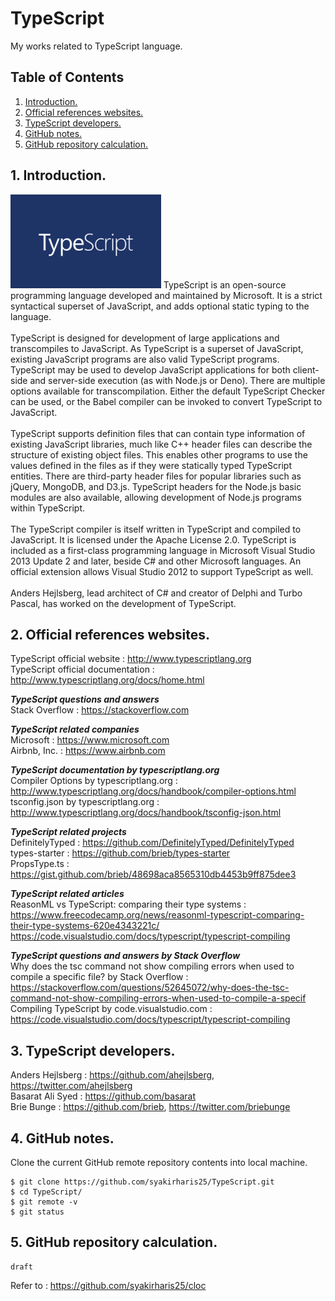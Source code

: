 # TypeScript
My works related to TypeScript language.

## Table of Contents
1. [Introduction.](#introduction)
2. [Official references websites.](#references)
3. [TypeScript developers.](#developers)
4. [GitHub notes.](#github)
5. [GitHub repository calculation.](#calculation)

<a name="introduction"></a>
## 1. Introduction.
<img src="typescript.png" height="150"> 
TypeScript is an open-source programming language developed and maintained by Microsoft. It is a strict syntactical superset of JavaScript, and adds optional static typing to the language.
<br /><br />
TypeScript is designed for development of large applications and transcompiles to JavaScript. As TypeScript is a superset of JavaScript, existing JavaScript programs are also valid TypeScript programs. TypeScript may be used to develop JavaScript applications for both client-side and server-side execution (as with Node.js or Deno). There are multiple options available for transcompilation. Either the default TypeScript Checker can be used, or the Babel compiler can be invoked to convert TypeScript to JavaScript.
<br /><br />
TypeScript supports definition files that can contain type information of existing JavaScript libraries, much like C++ header files can describe the structure of existing object files. This enables other programs to use the values defined in the files as if they were statically typed TypeScript entities. There are third-party header files for popular libraries such as jQuery, MongoDB, and D3.js. TypeScript headers for the Node.js basic modules are also available, allowing development of Node.js programs within TypeScript.
<br /><br />
The TypeScript compiler is itself written in TypeScript and compiled to JavaScript. It is licensed under the Apache License 2.0.
TypeScript is included as a first-class programming language in Microsoft Visual Studio 2013 Update 2 and later, beside C# and other Microsoft languages. An official extension allows Visual Studio 2012 to support TypeScript as well.
<br /><br />
Anders Hejlsberg, lead architect of C# and creator of Delphi and Turbo Pascal, has worked on the development of TypeScript.

<a name="references"></a>
## 2. Official references websites. 
TypeScript official website : http://www.typescriptlang.org <br />
TypeScript official documentation : http://www.typescriptlang.org/docs/home.html <br />

**_TypeScript questions and answers_** <br >
Stack Overflow : https://stackoverflow.com <br />

**_TypeScript related companies_** <br />
Microsoft : https://www.microsoft.com <br />
Airbnb, Inc. : https://www.airbnb.com <br />

**_TypeScript documentation by typescriptlang.org_** <br />
Compiler Options by typescriptlang.org : http://www.typescriptlang.org/docs/handbook/compiler-options.html <br />
tsconfig.json by typescriptlang.org : http://www.typescriptlang.org/docs/handbook/tsconfig-json.html <br />

**_TypeScript related projects_** <br />
DefinitelyTyped : https://github.com/DefinitelyTyped/DefinitelyTyped <br />
types-starter : https://github.com/brieb/types-starter <br />
PropsType.ts : https://gist.github.com/brieb/48698aca8565310db4453b9ff875dee3 <br />

**_TypeScript related articles_** <br />
ReasonML vs TypeScript: comparing their type systems : https://www.freecodecamp.org/news/reasonml-typescript-comparing-their-type-systems-620e4343221c/ <br />
https://code.visualstudio.com/docs/typescript/typescript-compiling <br />

**_TypeScript questions and answers by Stack Overflow_** <br />
Why does the tsc command not show compiling errors when used to compile a specific file? by Stack Overflow : https://stackoverflow.com/questions/52645072/why-does-the-tsc-command-not-show-compiling-errors-when-used-to-compile-a-specif <br />
Compiling TypeScript by code.visualstudio.com : https://code.visualstudio.com/docs/typescript/typescript-compiling <br />

<a name="developers"></a>
## 3. TypeScript developers.
Anders Hejlsberg : https://github.com/ahejlsberg, https://twitter.com/ahejlsberg <br />
Basarat Ali Syed : https://github.com/basarat <br />
Brie Bunge : https://github.com/brieb, https://twitter.com/briebunge <br />

<a name="github"></a>
## 4. GitHub notes.
Clone the current GitHub remote repository contents into local machine.
```
$ git clone https://github.com/syakirharis25/TypeScript.git
$ cd TypeScript/
$ git remote -v
$ git status
```

<a name="calculation"></a>
## 5. GitHub repository calculation.
```
draft
```
Refer to : https://github.com/syakirharis25/cloc
